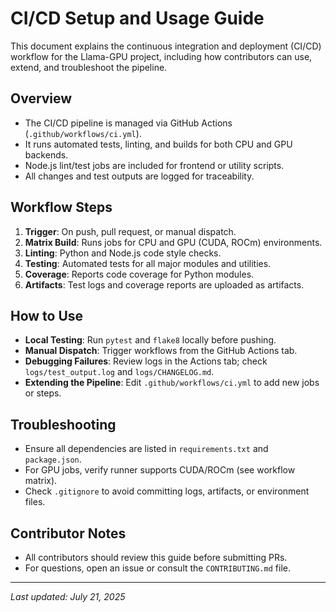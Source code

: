 # CI/CD Setup and Usage Guide

This document explains the continuous integration and deployment (CI/CD) workflow for the Llama-GPU project, including how contributors can use, extend, and troubleshoot the pipeline.

## Overview
- The CI/CD pipeline is managed via GitHub Actions (`.github/workflows/ci.yml`).
- It runs automated tests, linting, and builds for both CPU and GPU backends.
- Node.js lint/test jobs are included for frontend or utility scripts.
- All changes and test outputs are logged for traceability.

## Workflow Steps
1. **Trigger**: On push, pull request, or manual dispatch.
2. **Matrix Build**: Runs jobs for CPU and GPU (CUDA, ROCm) environments.
3. **Linting**: Python and Node.js code style checks.
4. **Testing**: Automated tests for all major modules and utilities.
5. **Coverage**: Reports code coverage for Python modules.
6. **Artifacts**: Test logs and coverage reports are uploaded as artifacts.

## How to Use
- **Local Testing**: Run `pytest` and `flake8` locally before pushing.
- **Manual Dispatch**: Trigger workflows from the GitHub Actions tab.
- **Debugging Failures**: Review logs in the Actions tab; check `logs/test_output.log` and `logs/CHANGELOG.md`.
- **Extending the Pipeline**: Edit `.github/workflows/ci.yml` to add new jobs or steps.

## Troubleshooting
- Ensure all dependencies are listed in `requirements.txt` and `package.json`.
- For GPU jobs, verify runner supports CUDA/ROCm (see workflow matrix).
- Check `.gitignore` to avoid committing logs, artifacts, or environment files.

## Contributor Notes
- All contributors should review this guide before submitting PRs.
- For questions, open an issue or consult the `CONTRIBUTING.md` file.

---
_Last updated: July 21, 2025_

